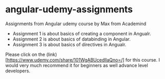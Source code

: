 # angular-udemy-assignments
Assignments from Angular udemy course by Max from Academind

- Assignment 1 is about basics of creating a component in Angualr.
- Assignment 2 is about basics of databinding in Angular.
- Assignment 3 is about basics of directives in Angualr.

Please click on the (link)[https://www.udemy.com/share/101WgABUcedllaQno=/] for this course. I would very much recommend it for beginners as well advance level developers.
